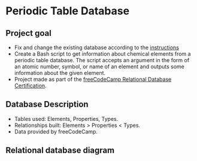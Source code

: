 # Periodic Table Database

## Project goal

* Fix and change the existing database according to the [instructions](https://github.com/freeCodeCamp/learn-periodic-table-database/blob/main/TUTORIAL.md)
* Create a Bash script to get information about chemical elements from a periodic table database. The script accepts an argument in the form of an atomic number, symbol, or name of an element and outputs some information about the given element.
* Project made as part of the [freeCodeCamp Relational Database Certification](https://www.freecodecamp.org/learn/relational-database).

## Database Description

* Tables used: Elements, Properties, Types.
* Relationships built: Elements > Properties < Types.
* Data provided by freeCodeCamp.

## Relational database diagram

